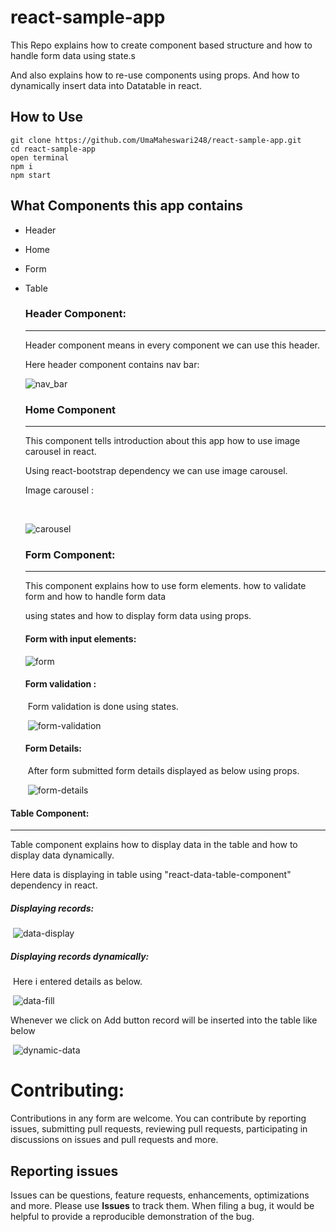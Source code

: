 # react-sample-app

This Repo explains how to create component based structure and how to handle form data using state.s

And also explains how to re-use components using props. And how to dynamically insert data into Datatable in react.



## How to Use

```
git clone https://github.com/UmaMaheswari248/react-sample-app.git
cd react-sample-app
open terminal 
npm i
npm start
```



## What Components this app contains

- Header

- Home

- Form

- Table

  ### Header Component:

  ------

  Header component means in every component we can use this header.

  Here header component contains nav bar:

  ![nav_bar](./public/screenshots/nav_bar.png)

  

  ### Home Component

  ------

  This component tells introduction about this app how to use image carousel in react.

  Using react-bootstrap dependency we can use image carousel.

  Image carousel :

  ​	

  ![carousel](./public/screenshots/carousel.png)

  ### Form Component:

  ------

  This component explains how to use form elements. how to validate form and how to handle form data

  using states and how to display form data using props.

  #### Form with input elements:

  

  ![form](./public/screenshots/form.png)

  #### Form validation :

  ​		Form validation is done using states.

  ​						![form-validation](./public/screenshots/form-validation.png)

  #### Form Details:

  ​			After form submitted form details displayed as below using props.

  ​							![form-details](./public/screenshots/form-details.png)

#### Table Component:

------

Table component explains how to display data in the table and how to display data dynamically.

Here data is displaying in table using "react-data-table-component" dependency in react.

##### Displaying records:

​				![data-display](./public/screenshots/data-display.png)

##### Displaying records dynamically:

​				Here i entered details as below. 

​				![data-fill](./public/screenshots/data-fill.png)			

Whenever we click on Add button record will be inserted into the table like below

​						![dynamic-data](./public/screenshots/dynamic-data.png)

# Contributing:

Contributions in any form are welcome. You can contribute by reporting issues, submitting pull requests, reviewing pull requests, participating in discussions on issues and pull requests and more.

## Reporting issues

Issues can be questions, feature requests, enhancements, optimizations and more. Please use **Issues** to track them. When filing a bug, it would be helpful to provide a reproducible demonstration of the bug.